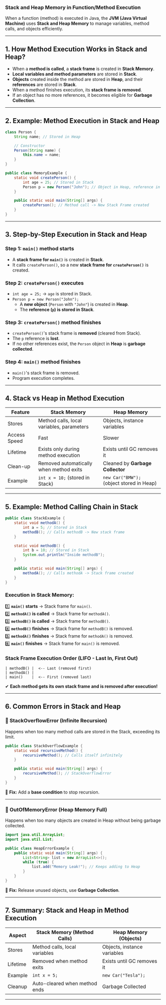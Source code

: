 ### **Stack and Heap Memory in Function/Method Execution**  

When a function (method) is executed in Java, the **JVM (Java Virtual Machine)** uses **Stack and Heap Memory** to manage variables, method calls, and objects efficiently.

---

## **1. How Method Execution Works in Stack and Heap?**
- When a **method is called**, a **stack frame** is created in **Stack Memory**.
- **Local variables and method parameters** are stored in **Stack**.
- **Objects** created inside the method are stored in **Heap**, and their **references** are stored in **Stack**.
- When a method finishes execution, its **stack frame is removed**.
- If an object has no more references, it becomes eligible for **Garbage Collection**.

---

## **2. Example: Method Execution in Stack and Heap**
```java
class Person {
    String name; // Stored in Heap

    // Constructor
    Person(String name) {
        this.name = name;
    }
}

public class MemoryExample {
    static void createPerson() {
        int age = 25; // Stored in Stack
        Person p = new Person("John"); // Object in Heap, reference in Stack
    }

    public static void main(String[] args) {
        createPerson(); // Method call -> New Stack Frame created
    }
}
```
---

## **3. Step-by-Step Execution in Stack and Heap**
### **Step 1: `main()` method starts**
- A **stack frame for `main()`** is created in **Stack**.
- It calls `createPerson()`, so a new **stack frame for `createPerson()`** is created.

### **Step 2: `createPerson()` executes**
- `int age = 25;` → `age` is stored in Stack.
- `Person p = new Person("John");`
  - A **new object** (`Person` with `"John"`) is created in **Heap**.
  - The **reference (`p`) is stored in Stack**.

### **Step 3: `createPerson()` method finishes**
- `createPerson()`'s stack frame is **removed** (cleared from Stack).
- The `p` reference is **lost**.
- If no other references exist, the `Person` object in **Heap** is **garbage collected**.

### **Step 4: `main()` method finishes**
- `main()`'s stack frame is removed.
- Program execution completes.

---

## **4. Stack vs Heap in Method Execution**
| Feature | Stack Memory | Heap Memory |
|---------|-------------|-------------|
| Stores | Method calls, local variables, parameters | Objects, instance variables |
| Access Speed | Fast | Slower |
| Lifetime | Exists only during method execution | Exists until GC removes it |
| Clean-up | Removed automatically when method exits | Cleaned by **Garbage Collector** |
| Example | `int x = 10;` (stored in Stack) | `new Car("BMW");` (object stored in Heap) |

---

## **5. Example: Method Calling Chain in Stack**
```java
public class StackExample {
    static void methodA() {
        int a = 5; // Stored in Stack
        methodB(); // Calls methodB -> New stack frame
    }

    static void methodB() {
        int b = 10; // Stored in Stack
        System.out.println("Inside methodB");
    }

    public static void main(String[] args) {
        methodA(); // Calls methodA -> Stack frame created
    }
}
```
### **Execution in Stack Memory:**
1️⃣ **`main()` starts** → Stack frame for `main()`.  
2️⃣ **`methodA()` is called** → Stack frame for `methodA()`.  
3️⃣ **`methodB()` is called** → Stack frame for `methodB()`.  
4️⃣ **`methodB()` finishes** → Stack frame for `methodB()` is removed.  
5️⃣ **`methodA()` finishes** → Stack frame for `methodA()` is removed.  
6️⃣ **`main()` finishes** → Stack frame for `main()` is removed.  

### **Stack Frame Execution Order (LIFO - Last In, First Out)**
```
| methodB() |  <-- Last (removed first)
| methodA() |
| main()    |  <-- First (removed last)
```
✔ **Each method gets its own stack frame and is removed after execution!**  

---

## **6. Common Errors in Stack and Heap**
### **🔴 StackOverflowError (Infinite Recursion)**
Happens when too many method calls are stored in the Stack, exceeding its limit.
```java
public class StackOverflowExample {
    static void recursiveMethod() {
        recursiveMethod(); // Calls itself infinitely
    }

    public static void main(String[] args) {
        recursiveMethod(); // StackOverflowError
    }
}
```
🛑 **Fix:** Add a **base condition** to stop recursion.

---

### **🔴 OutOfMemoryError (Heap Memory Full)**
Happens when too many objects are created in Heap without being garbage collected.
```java
import java.util.ArrayList;
import java.util.List;

public class HeapErrorExample {
    public static void main(String[] args) {
        List<String> list = new ArrayList<>();
        while (true) {
            list.add("Memory Leak!"); // Keeps adding to Heap
        }
    }
}
```
🛑 **Fix:** Release unused objects, use **Garbage Collection**.

---

## **7. Summary: Stack and Heap in Method Execution**
| Aspect | Stack Memory (Method Calls) | Heap Memory (Objects) |
|--------|-----------------------------|-----------------------|
| Stores | Method calls, local variables | Objects, instance variables |
| Lifetime | Removed when method exits | Exists until GC removes it |
| Example | `int x = 5;` | `new Car("Tesla");` |
| Cleanup | Auto-cleared when method ends | Garbage Collected |

---